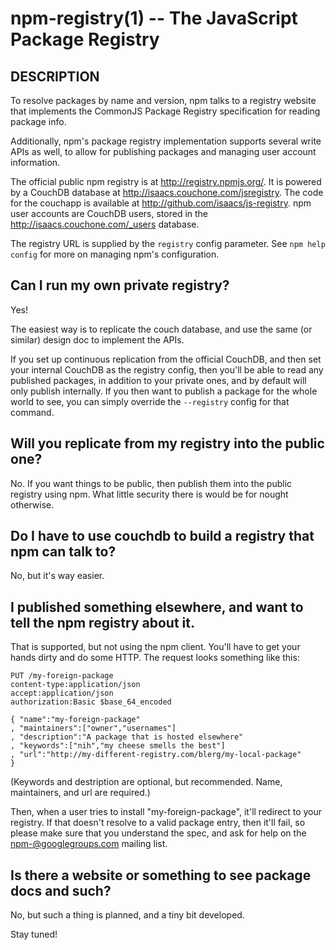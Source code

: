 npm-registry(1) -- The JavaScript Package Registry
==================================================

## DESCRIPTION

To resolve packages by name and version, npm talks to a registry website
that implements the CommonJS Package Registry specification for reading
package info.

Additionally, npm's package registry implementation supports several
write APIs as well, to allow for publishing packages and managing user
account information.

The official public npm registry is at <http://registry.npmjs.org/>.  It
is powered by a CouchDB database at
<http://isaacs.couchone.com/jsregistry>.  The code for the couchapp is
available at <http://github.com/isaacs/js-registry>.  npm user accounts
are CouchDB users, stored in the <http://isaacs.couchone.com/_users>
database.

The registry URL is supplied by the `registry` config parameter.  See
`npm help config` for more on managing npm's configuration.

## Can I run my own private registry?

Yes!

The easiest way is to replicate the couch database, and use the same (or
similar) design doc to implement the APIs.

If you set up continuous replication from the official CouchDB, and then
set your internal CouchDB as the registry config, then you'll be able
to read any published packages, in addition to your private ones, and by
default will only publish internally.  If you then want to publish a
package for the whole world to see, you can simply override the
`--registry` config for that command.

## Will you replicate from my registry into the public one?

No.  If you want things to be public, then publish them into the public
registry using npm.  What little security there is would be for nought
otherwise.

## Do I have to use couchdb to build a registry that npm can talk to?

No, but it's way easier.

## I published something elsewhere, and want to tell the npm registry about it.

That is supported, but not using the npm client.  You'll have to get
your hands dirty and do some HTTP.  The request looks something like
this:

    PUT /my-foreign-package
    content-type:application/json
    accept:application/json
    authorization:Basic $base_64_encoded

    { "name":"my-foreign-package"
    , "maintainers":["owner","usernames"]
    , "description":"A package that is hosted elsewhere"
    , "keywords":["nih","my cheese smells the best"]
    , "url":"http://my-different-registry.com/blerg/my-local-package"
    }

(Keywords and destription are optional, but recommended.  Name,
maintainers, and url are required.)

Then, when a user tries to install "my-foreign-package", it'll redirect
to your registry.  If that doesn't resolve to a valid package entry,
then it'll fail, so please make sure that you understand the spec, and
ask for help on the <npm-@googlegroups.com> mailing list.

## Is there a website or something to see package docs and such?

No, but such a thing is planned, and a tiny bit developed.

Stay tuned!
